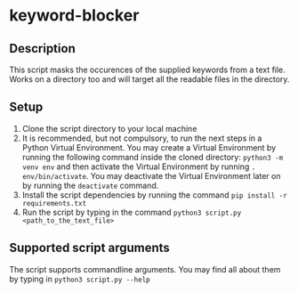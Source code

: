 # keyword-blocker

## Description

This script masks the occurences of the supplied keywords from a text file. Works on a directory too and will target all the readable files in the directory.

## Setup

1. Clone the script directory to your local machine
2. It is recommended, but not compulsory, to run the next steps in a Python Virtual Environment. You may create a Virtual Environment by running the following command inside the cloned directory: `python3 -m venv env` and then activate the Virtual Environment by running `. env/bin/activate`. You may deactivate the Virtual Environment later on by running the `deactivate` command.
3. Install the script dependencies by running the command `pip install -r requirements.txt`
4. Run the script by typing in the command `python3 script.py <path_to_the_text_file>`

## Supported script arguments

The script supports commandline arguments. You may find all about them by typing in `python3 script.py --help`